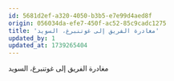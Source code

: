 ```yaml
---
id: 5681d2ef-a320-4050-b3b5-e7e99d4aed8f
origin: 056034da-efe7-450f-ac52-85c9cadc1275
title: 'مغادرة الفريق إلى غوتنبرغ، السويد'
updated_by: 1
updated_at: 1739265404
---
```

مغادرة الفريق إلى غوتنبرغ، السويد